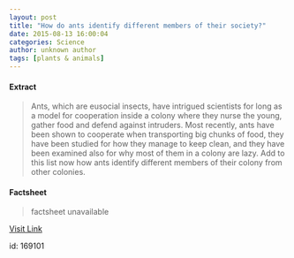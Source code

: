 ```yaml
---
layout: post
title: "How do ants identify different members of their society?"
date: 2015-08-13 16:00:04
categories: Science
author: unknown author
tags: [plants & animals]
---
```



#### Extract
>Ants, which are eusocial insects, have intrigued scientists for long as a model for cooperation inside a colony where they nurse the young, gather food and defend against intruders. Most recently, ants have been shown to cooperate when transporting big chunks of food, they have been studied for how they manage to keep clean, and they have been examined also for why most of them in a colony are lazy. Add to this list now how ants identify different members of their colony from other colonies.

#### Factsheet
>factsheet unavailable

[Visit Link](http://phys.org/news/2015-08-ants-members-society.html)

id:  169101
